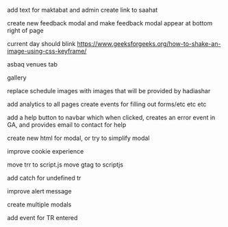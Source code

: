 
add text for maktabat and admin
create link to saahat

create new feedback modal and
make feedback modal appear at bottom right of page


current day should blink https://www.geeksforgeeks.org/how-to-shake-an-image-using-css-keyframe/

asbaq venues tab

gallery

replace schedule images with images that will be provided by hadiashar

add analytics to all pages
create events for filling out forms/etc etc etc

add a help button to navbar which when clicked, creates an error event in GA, and provides email to contact for help

create new html for modal, or try to simplify modal

improve cookie experience

move trr to script.js
move gtag to scriptjs

add catch for undefined tr

improve alert message

create multiple modals

add event for TR entered
